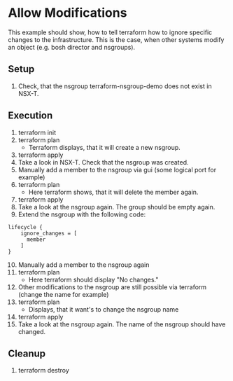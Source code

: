 # Allow Modifications

This example should show, how to tell terraform how to ignore specific changes to the infrastructure. This is the case, when other systems modify an object (e.g. bosh director and nsgroups).

## Setup

1. Check, that the nsgroup terraform-nsgroup-demo does not exist in NSX-T.

## Execution

1. terraform init
2. terraform plan
    - Terraform displays, that it will create a new nsgroup.
3. terraform apply
4. Take a look in NSX-T. Check that the nsgroup was created.
5. Manually add a member to the nsgroup via gui (some logical port for example)
6. terraform plan
    - Here terraform shows, that it will delete the member again.
7. terraform apply
8. Take a look at the nsgroup again. The group should be empty again.
9. Extend the nsgroup with the following code:

```hcl
lifecycle {
    ignore_changes = [
      member
    ]
}
```

10. Manually add a member to the nsgroup again
11. terraform plan
    - Here terraform should display "No changes."
12. Other modifications to the nsgroup are still possible via terraform (change the name for example)
13. terraform plan
    - Displays, that it want's to change the nsgroup name
14. terraform apply
15. Take a look at the nsgroup again. The name of the nsgroup should have changed.

## Cleanup

1. terraform destroy